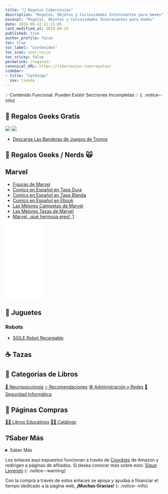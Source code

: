 ```yaml
---
title: "🎈 Regalos Ciberninjas"
description: "Regalos, Objetos y Curiosidades Interesantes para Geeks"
excerpt: "Regalos, Objetos y Curiosidades Interesantes para Geeks"
date: 2019-09-22 11:11:05
last_modified_at: 2019-09-24
published: true
author_profile: false
toc: true
toc_label: "Contenidos"
toc_icon: user-ninja
toc_sticky: false
permalink: /regalos/
canonical_URL: https://ciberninjas.com/regalos/
sidebar:
- title: "Catálogo"
  nav: tienda
---
```


💡 Contenido Funcional. Pueden Existir Secciones Incompletas 💡
{: .notice--info}

## 🎁 Regalos Geeks Gratis

![](https://i.ibb.co/685n71z/image.png) ![](https://i.ibb.co/L65Tjbh/image.png)

- [Descarga Las Banderas de Juegos de Tronos](https://drive.google.com/open?id=1tgs2lgVQOw-jsGogxZ7v0KdZ9yy6k9Ud)

## 🎁 Regalos Geeks / Nerds 🙀

## Marvel
<!-- Estrenos Marvel 2019: http://www.sensacine.com/noticias/cine/noticia-18569552/ -->
- [Figuras de Marvel](https://amzn.to/3008NKp)
- [Comics en Español en Tapa Dura](https://amzn.to/2ZXW0bm)
- [Comics en Español en Tapa Blanda](https://amzn.to/2I0zUtG)
- [Comics en Español en Ebook](https://amzn.to/2I3j510)
- [Las Mejores Camisetas de Marvel](https://amzn.to/2HYcMM7)
- [Las Mejores Tazas de Marvel](https://amzn.to/2Q3Tw6E)
- [Marvel, ¡qué hermosa eres!: 1](https://amzn.to/34pkYOV)

<iframe style="width:120px;height:240px;" marginwidth="0" marginheight="0" scrolling="no" frameborder="0" src="//rcm-eu.amazon-adsystem.com/e/cm?lt1=_blank&bc1=000000&IS2=1&bg1=FFFFFF&fc1=000000&lc1=0000FF&t=ciberninjas07-21&language=es_ES&o=30&p=8&l=as4&m=amazon&f=ifr&ref=as_ss_li_til&asins=8445006126&linkId=b7e43eac397c8534649a2f170ecec1cf"></iframe>

## 🧸 Juguetes

### Robots
- [SGILE Robot Recargable](https://amzn.to/2LF4zPh)

## ☕ Tazas

## 📂 Categorías de Libros

<a href="/categoria/#neuropsicología" title="Libros relacionados con la neurociencia y la psicología" class="btn btn--success btn--large">🧠 Neuropsicología</a>  <a href="/categoria/#recomendaciones" title="Libros recomendados por diferentes personajes famosos de influencia" class="btn btn--success btn--large">⭐ Recomendaciones</a> <a href="/categoria/#administraci%C3%B3n-y-redes" title="Libros de Redes y Administración" class="btn btn--success btn--large">🕸 Administración y Redes</a> <a href="/categoria/#seguridad-inform%C3%A1tica" title="Libros de Categoría Seguridad Informática" class="btn btn--success btn--large">🔐 Seguridad Informática</a>

## 🛒 Páginas Compras

<a href="/catalogo/libros-texto/" title="Página del Catálogo de Los Mejores Regalos Perfectos para Geeks o Ninjas de la Programación y la Tecnología" class="btn btn--success btn--large">👨‍🎓 Libros Educativos</a> <a href="/catalogo/regalos/" title="Página del Catálogo de Los Mejores Libros para Geeks o Ninjas de la Programación y la Tecnología" class="btn btn--success btn--large">🕵️‍♀️ Catálogo</a>

## ❔Saber Más
<details>
<summary>Saber Más</summary>
<br/>
<p>Poco a poco, vamos a crear un largo catálogo de los mejores productos frikis con los que realizar los más impresionantes regalos a las personas que les encanta el mundo de la tecnología, los gadgets tecnológicos, la música y las series indies, los comics, el manga.</p>
<p></p>
</details>

Los enlaces aquí expuestos funcionan a través de [Coockies](https://kutt.it/cookies) de Amazon y redirigen a páginas de afiliados. Si desea conocer más sobre esto: [Sigue Leyendo](/aviso-legal/)
{: .notice--warning}

Con la compra a través de estos enlaces se apoya y ayudaa a financiar el tiempo dedicado a la página web, **¡Muchas Gracias!**
{: .notice--info}